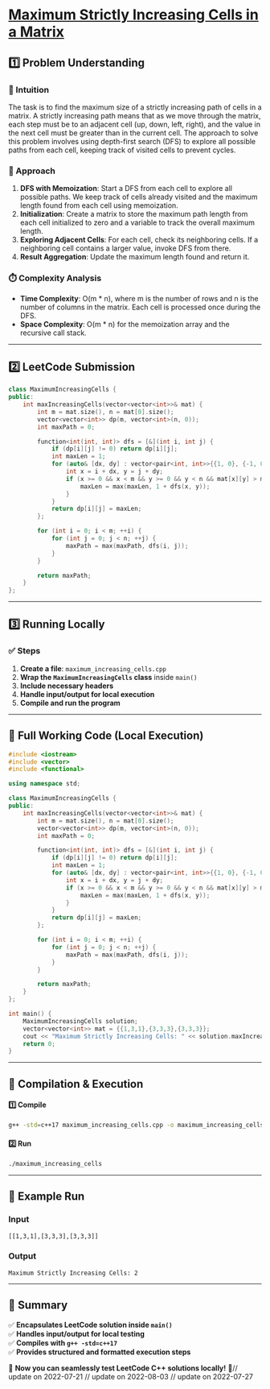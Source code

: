 # **[Maximum Strictly Increasing Cells in a Matrix](https://leetcode.com/problems/maximum-strictly-increasing-cells-in-a-matrix/description/)**  

## **1️⃣ Problem Understanding**  
### **📌 Intuition**  
The task is to find the maximum size of a strictly increasing path of cells in a matrix. A strictly increasing path means that as we move through the matrix, each step must be to an adjacent cell (up, down, left, right), and the value in the next cell must be greater than in the current cell. The approach to solve this problem involves using depth-first search (DFS) to explore all possible paths from each cell, keeping track of visited cells to prevent cycles.

### **🚀 Approach**  
1. **DFS with Memoization**: Start a DFS from each cell to explore all possible paths. We keep track of cells already visited and the maximum length found from each cell using memoization.
2. **Initialization**: Create a matrix to store the maximum path length from each cell initialized to zero and a variable to track the overall maximum length.
3. **Exploring Adjacent Cells**: For each cell, check its neighboring cells. If a neighboring cell contains a larger value, invoke DFS from there.
4. **Result Aggregation**: Update the maximum length found and return it.

### **⏱️ Complexity Analysis**  
- **Time Complexity**: O(m * n), where m is the number of rows and n is the number of columns in the matrix. Each cell is processed once during the DFS.
- **Space Complexity**: O(m * n) for the memoization array and the recursive call stack.

---  

## **2️⃣ LeetCode Submission**  
```cpp
class MaximumIncreasingCells {
public:
    int maxIncreasingCells(vector<vector<int>>& mat) {
        int m = mat.size(), n = mat[0].size();
        vector<vector<int>> dp(m, vector<int>(n, 0));
        int maxPath = 0;

        function<int(int, int)> dfs = [&](int i, int j) {
            if (dp[i][j] != 0) return dp[i][j];
            int maxLen = 1;
            for (auto& [dx, dy] : vector<pair<int, int>>{{1, 0}, {-1, 0}, {0, 1}, {0, -1}}) {
                int x = i + dx, y = j + dy;
                if (x >= 0 && x < m && y >= 0 && y < n && mat[x][y] > mat[i][j]) {
                    maxLen = max(maxLen, 1 + dfs(x, y));
                }
            }
            return dp[i][j] = maxLen;
        };

        for (int i = 0; i < m; ++i) {
            for (int j = 0; j < n; ++j) {
                maxPath = max(maxPath, dfs(i, j));
            }
        }

        return maxPath;
    }
};  
```  

---  

## **3️⃣ Running Locally**  
### **✅ Steps**  
1. **Create a file**: `maximum_increasing_cells.cpp`  
2. **Wrap the `MaximumIncreasingCells` class** inside `main()`  
3. **Include necessary headers**  
4. **Handle input/output for local execution**  
5. **Compile and run the program**  

---  

## **📝 Full Working Code (Local Execution)**  
```cpp
#include <iostream>
#include <vector>
#include <functional>

using namespace std;

class MaximumIncreasingCells {
public:
    int maxIncreasingCells(vector<vector<int>>& mat) {
        int m = mat.size(), n = mat[0].size();
        vector<vector<int>> dp(m, vector<int>(n, 0));
        int maxPath = 0;

        function<int(int, int)> dfs = [&](int i, int j) {
            if (dp[i][j] != 0) return dp[i][j];
            int maxLen = 1;
            for (auto& [dx, dy] : vector<pair<int, int>>{{1, 0}, {-1, 0}, {0, 1}, {0, -1}}) {
                int x = i + dx, y = j + dy;
                if (x >= 0 && x < m && y >= 0 && y < n && mat[x][y] > mat[i][j]) {
                    maxLen = max(maxLen, 1 + dfs(x, y));
                }
            }
            return dp[i][j] = maxLen;
        };

        for (int i = 0; i < m; ++i) {
            for (int j = 0; j < n; ++j) {
                maxPath = max(maxPath, dfs(i, j));
            }
        }

        return maxPath;
    }
};

int main() {
    MaximumIncreasingCells solution;
    vector<vector<int>> mat = {{1,3,1},{3,3,3},{3,3,3}};
    cout << "Maximum Strictly Increasing Cells: " << solution.maxIncreasingCells(mat) << endl; 
    return 0;
}  
```  

---  

## **🔧 Compilation & Execution**  
#### **1️⃣ Compile**  
```bash
g++ -std=c++17 maximum_increasing_cells.cpp -o maximum_increasing_cells
```  

#### **2️⃣ Run**  
```bash
./maximum_increasing_cells
```  

---  

## **🎯 Example Run**  
### **Input**  
```
[[1,3,1],[3,3,3],[3,3,3]]
```  
### **Output**  
```
Maximum Strictly Increasing Cells: 2
```  

---  

## **📌 Summary**  
✅ **Encapsulates LeetCode solution inside `main()`**  
✅ **Handles input/output for local testing**  
✅ **Compiles with `g++ -std=c++17`**  
✅ **Provides structured and formatted execution steps**  

🚀 **Now you can seamlessly test LeetCode C++ solutions locally!** 🚀// update on 2022-07-21
// update on 2022-08-03
// update on 2022-07-27
